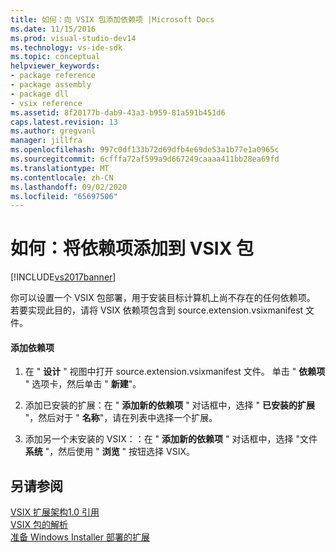 ```yaml
---
title: 如何：向 VSIX 包添加依赖项 |Microsoft Docs
ms.date: 11/15/2016
ms.prod: visual-studio-dev14
ms.technology: vs-ide-sdk
ms.topic: conceptual
helpviewer_keywords:
- package reference
- package assembly
- package dll
- vsix reference
ms.assetid: 8f20177b-dab9-43a3-b959-81a591b451d6
caps.latest.revision: 13
ms.author: gregvanl
manager: jillfra
ms.openlocfilehash: 997c0df133b72d69dfb4e69de53a1b77e1a0965c
ms.sourcegitcommit: 6cfffa72af599a9d667249caaaa411bb28ea69fd
ms.translationtype: MT
ms.contentlocale: zh-CN
ms.lasthandoff: 09/02/2020
ms.locfileid: "65697506"
---
```

# <a name="how-to-add-a-dependency-to-a-vsix-package"></a>如何：将依赖项添加到 VSIX 包
[!INCLUDE[vs2017banner](../includes/vs2017banner.md)]

你可以设置一个 VSIX 包部署，用于安装目标计算机上尚不存在的任何依赖项。 若要实现此目的，请将 VSIX 依赖项包含到 source.extension.vsixmanifest 文件。  
  
#### <a name="to-add-a-dependency"></a>添加依赖项  
  
1. 在 " **设计** " 视图中打开 source.extension.vsixmanifest 文件。 单击 " **依赖项** " 选项卡，然后单击 " **新建**"。  
  
2. 添加已安装的扩展：在 " **添加新的依赖项** " 对话框中，选择 " **已安装的扩展** "，然后对于 " **名称**"，请在列表中选择一个扩展。  
  
3. 添加另一个未安装的 VSIX：：在 " **添加新的依赖项** " 对话框中，选择 "文件 **系统** "，然后使用 " **浏览** " 按钮选择 VSIX。  
  
## <a name="see-also"></a>另请参阅  
 [VSIX 扩展架构1.0 引用](https://msdn.microsoft.com/76e410ec-b1fb-4652-ac98-4a4c52e09a2b)   
 [VSIX 包的解析](../extensibility/anatomy-of-a-vsix-package.md)   
 [准备 Windows Installer 部署的扩展](../extensibility/preparing-extensions-for-windows-installer-deployment.md)
